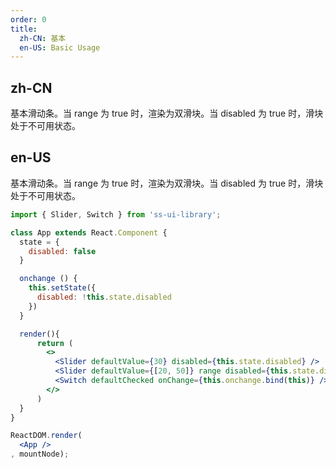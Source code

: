 ```yaml
---
order: 0
title:
  zh-CN: 基本
  en-US: Basic Usage
---
```


## zh-CN

基本滑动条。当 range 为 true 时，渲染为双滑块。当 disabled 为 true 时，滑块处于不可用状态。

## en-US

基本滑动条。当 range 为 true 时，渲染为双滑块。当 disabled 为 true 时，滑块处于不可用状态。

```jsx
import { Slider, Switch } from 'ss-ui-library';

class App extends React.Component {
  state = {
    disabled: false
  }

  onchange () {
    this.setState({
      disabled: !this.state.disabled
    })
  }

  render(){
      return (
        <>
          <Slider defaultValue={30} disabled={this.state.disabled} />
          <Slider defaultValue={[20, 50]} range disabled={this.state.disabled} />
          <Switch defaultChecked onChange={this.onchange.bind(this)} />
        </>
      )
  }
}

ReactDOM.render(
  <App />
, mountNode);
```
